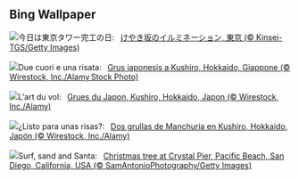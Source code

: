 ## Bing Wallpaper
![](https://www.bing.com/th?id=OHR.TokyoTower2024_JA-JP2762394000_UHD.jpg&w=1000)今日は東京タワー完工の日:&nbsp;&ensp;[けやき坂のイルミネーション, 東京 (© Kinsei-TGS/Getty Images)](https://www.bing.com/th?id=OHR.TokyoTower2024_JA-JP2762394000_UHD.jpg)
<br><br/>
![](https://www.bing.com/th?id=OHR.FestivusCranes_IT-IT8994526236_UHD.jpg&w=1000)Due cuori e una risata:&nbsp;&ensp;[Grus japonesis a Kushiro, Hokkaido, Giappone (© Wirestock, Inc./Alamy Stock Photo)](https://www.bing.com/th?id=OHR.FestivusCranes_IT-IT8994526236_UHD.jpg)
<br><br/>
![](https://www.bing.com/th?id=OHR.FestivusCranes_FR-FR4485267796_UHD.jpg&w=1000)L'art du vol:&nbsp;&ensp;[Grues du Japon, Kushiro, Hokkaido, Japon (© Wirestock, Inc./Alamy)](https://www.bing.com/th?id=OHR.FestivusCranes_FR-FR4485267796_UHD.jpg)
<br><br/>
![](https://www.bing.com/th?id=OHR.FestivusCranes_ES-ES2012612015_UHD.jpg&w=1000)¿Listo para unas risas?:&nbsp;&ensp;[Dos grullas de Manchuria en Kushiro, Hokkaido, Japón (© Wirestock, Inc./Alamy)](https://www.bing.com/th?id=OHR.FestivusCranes_ES-ES2012612015_UHD.jpg)
<br><br/>
![](https://www.bing.com/th?id=OHR.CrystalPier_EN-GB6658264823_UHD.jpg&w=1000)Surf, sand and Santa:&nbsp;&ensp;[Christmas tree at Crystal Pier, Pacific Beach, San Diego, California, USA (© SamAntonioPhotography/Getty Images)](https://www.bing.com/th?id=OHR.CrystalPier_EN-GB6658264823_UHD.jpg)
<br><br/>
